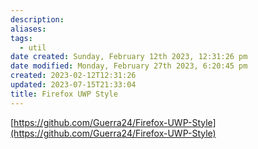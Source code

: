 ```yaml
---
description:
aliases: 
tags:
  - util
date created: Sunday, February 12th 2023, 12:31:26 pm
date modified: Monday, February 27th 2023, 6:20:45 pm
created: 2023-02-12T12:31:26
updated: 2023-07-15T21:33:04
title: Firefox UWP Style
---
```


[https://github.com/Guerra24/Firefox-UWP-Style](https://github.com/Guerra24/Firefox-UWP-Style)
